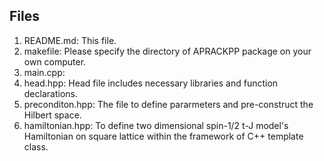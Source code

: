 ## Files
1. README.md: This file.
2. makefile: Please specify the directory of APRACKPP package on your own computer.
3. main.cpp:
4. head.hpp: Head file includes necessary libraries and function declarations.
5. preconditon.hpp: The file to define pararmeters and pre-construct the Hilbert space.
6. hamiltonian.hpp: To define two dimensional spin-1/2 t-J model's Hamiltonian on square lattice within the framework of C++ template class.
